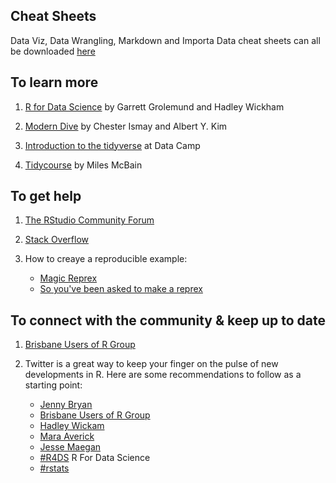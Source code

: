 ## Cheat Sheets 

Data Viz, Data Wrangling, Markdown and Importa Data cheat sheets can all be downloaded [here](https://www.rstudio.com/resources/cheatsheets/)

## To learn more 

1. [R for Data Science](http://r4ds.had.co.nz/) by Garrett Grolemund and Hadley Wickham

2. [Modern Dive](http://moderndive.com/) by Chester Ismay and Albert Y. Kim

3. [Introduction to the tidyverse](https://www.datacamp.com/courses/introduction-to-the-tidyverse) at Data Camp

4. [Tidycourse](https://github.com/MilesMcBain/tidycourse) by Miles McBain

## To get help

1. [The RStudio Community Forum](https://community.rstudio.com)

2. [Stack Overflow](https://stackoverflow.com/questions/tagged/r)

3. How to creaye a reproducible example:
    - [Magic Reprex](http://www.njtierney.com/post/2017/01/11/magic-reprex/)
    - [So you've been asked to make a reprex](https://www.jessemaegan.com/post/so-you-ve-been-asked-to-make-a-reprex.html)


## To connect with the community & keep up to date

1. [Brisbane Users of R Group](https://www.meetup.com/Brisbane-Users-of-R-Group-BURGr)

2. Twitter is a great way to keep your finger on the pulse of new developments in R. Here are some recommendations to follow as a starting point:    
    - [Jenny Bryan](https://twitter.com/JennyBryan)
    - [Brisbane Users of R Group](https://twitter.com/openburgr)
    - [Hadley Wickam](https://twitter.com/hadleywickham)
    - [Mara Averick](https://twitter.com/dataandme)
    - [Jesse Maegan](https://twitter.com/kierisi) 
    - [#R4DS](https://twitter.com/search?q=%23R4DS&src=typd) R For Data Science
    - [#rstats](https://twitter.com/search?q=%23rstats&src=typd)


